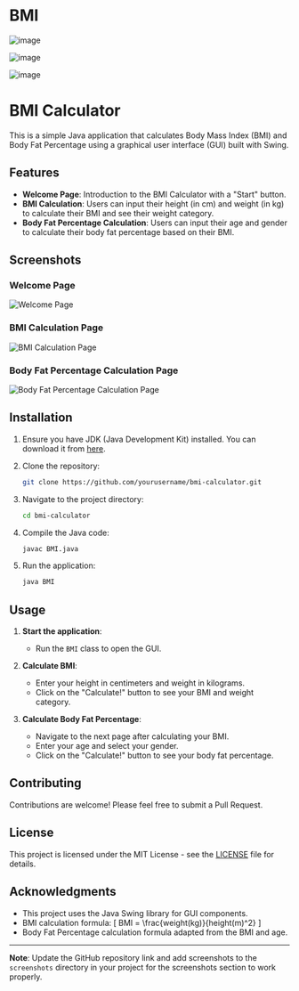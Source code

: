 # BMI
 
![image](https://github.com/MohammadrezaSheikholeslami84/BMI/assets/166950228/ad5730c6-918f-4850-b6ce-87f3e753b9e5)

![image](https://github.com/MohammadrezaSheikholeslami84/BMI/assets/166950228/c3ad0d8e-e6d7-4742-af12-31469b4e8394)

![image](https://github.com/MohammadrezaSheikholeslami84/BMI/assets/166950228/14718abe-b002-49a6-955c-3b68045f6b55)

# BMI Calculator

This is a simple Java application that calculates Body Mass Index (BMI) and Body Fat Percentage using a graphical user interface (GUI) built with Swing.

## Features

- **Welcome Page**: Introduction to the BMI Calculator with a "Start" button.
- **BMI Calculation**: Users can input their height (in cm) and weight (in kg) to calculate their BMI and see their weight category.
- **Body Fat Percentage Calculation**: Users can input their age and gender to calculate their body fat percentage based on their BMI.

## Screenshots

### Welcome Page
![Welcome Page](screenshots/welcome_page.png)

### BMI Calculation Page
![BMI Calculation Page](screenshots/bmi_calculation_page.png)

### Body Fat Percentage Calculation Page
![Body Fat Percentage Calculation Page](screenshots/body_fat_percentage_page.png)

## Installation

1. Ensure you have JDK (Java Development Kit) installed. You can download it from [here](https://www.oracle.com/java/technologies/javase-downloads.html).

2. Clone the repository:
    ```bash
    git clone https://github.com/yourusername/bmi-calculator.git
    ```

3. Navigate to the project directory:
    ```bash
    cd bmi-calculator
    ```

4. Compile the Java code:
    ```bash
    javac BMI.java
    ```

5. Run the application:
    ```bash
    java BMI
    ```

## Usage

1. **Start the application**:
   - Run the `BMI` class to open the GUI.
   
2. **Calculate BMI**:
   - Enter your height in centimeters and weight in kilograms.
   - Click on the "Calculate!" button to see your BMI and weight category.

3. **Calculate Body Fat Percentage**:
   - Navigate to the next page after calculating your BMI.
   - Enter your age and select your gender.
   - Click on the "Calculate!" button to see your body fat percentage.

## Contributing

Contributions are welcome! Please feel free to submit a Pull Request.

## License

This project is licensed under the MIT License - see the [LICENSE](LICENSE) file for details.

## Acknowledgments

- This project uses the Java Swing library for GUI components.
- BMI calculation formula: \[ BMI = \frac{weight(kg)}{height(m)^2} \]
- Body Fat Percentage calculation formula adapted from the BMI and age.

---

**Note**: Update the GitHub repository link and add screenshots to the `screenshots` directory in your project for the screenshots section to work properly.

